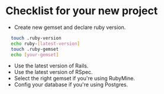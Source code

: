 Checklist for your new project
=========

* Create new gemset and declare ruby version.

```sh
  touch .ruby-version
  echo ruby-[latest-version]
  touch .ruby-gemset
  echo [your-gemset]
```

* Use the latest version of Rails.
* Use the latest version of RSpec.
* Select the right gemset if you're using RubyMine.
* Config your database if you're using Postgres.

